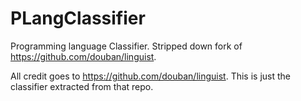 PLangClassifier
===============
Programming language Classifier. Stripped down fork of https://github.com/douban/linguist. 

All credit goes to https://github.com/douban/linguist. This is just the classifier extracted from that repo. 

